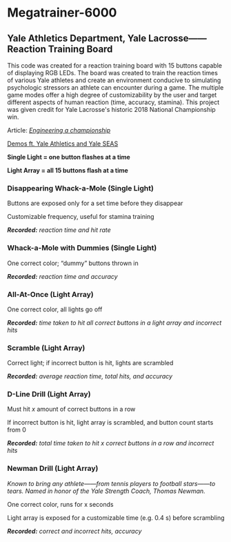 # **Megatrainer-6000**

## **Yale Athletics Department, Yale Lacrosse——Reaction Training Board**

This code was created for a reaction training board with 15 buttons capable of displaying RGB LEDs.
The board was created to train the reaction times of various Yale athletes and create an environment conducive to simulating psychologic stressors an athlete can encounter during a game.
The multiple game modes offer a high degree of customizability by the user and target different aspects of human reaction (time, accuracy, stamina).
This project was given credit for Yale Lacrosse's historic 2018 National Championship win.

Article: [*Engineering a championship*](https://news.yale.edu/2018/12/07/engineering-championship)

[Demos ft. Yale Athletics and Yale SEAS](https://drive.google.com/open?id=1kIcDlqelc1zpJhlsuj2p-aEHg2j-pehl)



**Single Light = one button flashes at a time**

**Light Array = all 15 buttons flash at a time**

### Disappearing Whack-a-Mole (Single Light)
Buttons are exposed only for a set time before they disappear

Customizable frequency, useful for stamina training

_**Recorded:** reaction time and hit rate_

### Whack-a-Mole with Dummies (Single Light)
One correct color; “dummy” buttons thrown in

_**Recorded:** reaction time and accuracy_

### All-At-Once (Light Array)
One correct color, all lights go off

_**Recorded:** time taken to hit all correct buttons in a light array and incorrect hits_

### Scramble (Light Array)
Correct light; if incorrect button is hit, lights are scrambled

_**Recorded:** average reaction time, total hits, and accuracy_

### D-Line Drill (Light Array)
Must hit *x* amount of correct buttons in a row

If incorrect button is hit, light array is scrambled, and button count starts from 0

_**Recorded:** total time taken to hit x correct buttons in a row and incorrect hits_

### Newman Drill (Light Array)
*Known to bring any athlete——from tennis players to football stars——to tears. Named in honor of the Yale Strength Coach, Thomas Newman.*

One correct color, runs for x seconds

Light array is exposed for a customizable time (e.g. 0.4 s) before scrambling

_**Recorded:** correct and incorrect hits, accuracy_
